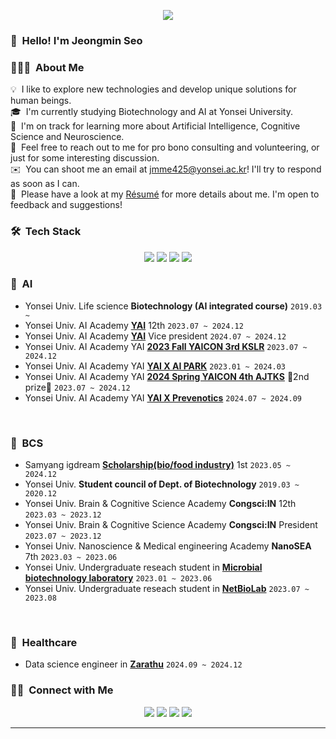 <p align='center'>
    <img src="https://capsule-render.vercel.app/api?type=waving&color=auto&height=300&section=header&text=Jeongmin%20Seo&fontSize=90&animation=fadeIn&fontAlignY=38&desc=I'm%20interested%20in%20BCS%20and%20AI&descAlignY=51&descAlign=62"/>
</p>

### 👋 &nbsp;Hello! I'm Jeongmin Seo</h2>

### 👨🏻‍💻 &nbsp;About Me
💡 &nbsp;I like to explore new technologies and develop unique solutions for human beings.\
🎓 &nbsp;I'm currently studying Biotechnology and AI at Yonsei University.\
🌱 &nbsp;I'm on track for learning more about Artificial Intelligence, Cognitive Science and Neuroscience.\
💬 &nbsp;Feel free to reach out to me for pro bono consulting and volunteering, or just for some interesting discussion.\
✉️ &nbsp;You can shoot me an email at jmme425@yonsei.ac.kr! I'll try to respond as soon as I can.\
📄 &nbsp;Please have a look at my [Résumé]() for more details about me. I'm open to feedback and suggestions!

### 🛠 &nbsp;Tech Stack
<p align="center">
  <a href="https://www.tensorflow.org"target="blank">
    <img src="https://img.shields.io/badge/TensorFlow-%23FF6F00?style=for-the-badge&logo=TensorFlow&logoColor=white"/></a>
  <a href="https://pytorch.org"target="blank">
    <img src="https://img.shields.io/badge/PyTorch-%23EE4C2C?style=for-the-badge&logo=PyTorch&logoColor=white"/></a>
  <a href="https://www.python.org/"target="blank">
    <img src="https://img.shields.io/badge/Python-3776AB?style=for-the-badge&logo=python&logoColor=white"/></a>
  <a href="https://www.r-project.org/"target="blank">
    <img src="https://img.shields.io/badge/R-276DC3?style=for-the-badge&logo=r&logoColor=white"/></a>
</p>



### 🔎 &nbsp;AI
  - Yonsei Univ. Life science **Biotechnology (AI integrated course)** `2019.03 ~`
  - Yonsei Univ. AI Academy **[YAI](https://github.com/yonsei-YAI)** 12th `2023.07 ~ 2024.12`
  - Yonsei Univ. AI Academy **[YAI](https://github.com/yonsei-YAI)** Vice president `2024.07 ~ 2024.12`
  - Yonsei Univ. AI Academy YAI **[2023 Fall YAICON 3rd KSLR](https://github.com/yonsei-YAI)** `2023.07 ~ 2024.12`
  - Yonsei Univ. AI Academy YAI **[YAI X AI PARK](https://github.com/yonsei-YAI)** `2023.01 ~ 2024.03`
  - Yonsei Univ. AI Academy YAI **[2024 Spring YAICON 4th AJTKS](https://github.com/yonsei-YAI)** 🥈2nd prize🥈 `2023.07 ~ 2024.12`
  - Yonsei Univ. AI Academy YAI **[YAI X Prevenotics](https://github.com/jmjmfasdf/YAI-X-Prevenotics)** `2024.07 ~ 2024.09`
<br>

### 🧪 &nbsp;BCS 
  - Samyang igdream **[Scholarship(bio/food industry)](https://sy-igdream.or.kr/)** 1st `2023.05 ~ 2024.12`
  - Yonsei Univ. **Student council of Dept. of Biotechnology** `2019.03 ~ 2020.12`
  - Yonsei Univ. Brain & Cognitive Science Academy **Congsci:IN** 12th `2023.03 ~ 2023.12`
  - Yonsei Univ. Brain & Cognitive Science Academy **Congsci:IN** President `2023.07 ~ 2023.12`
  - Yonsei Univ. Nanoscience & Medical engineering Academy **NanoSEA** 7th `2023.03 ~ 2023.06`
  - Yonsei Univ. Undergraduate reseach student in **[Microbial biotechnology laboratory](http://www.bahnlab.com/)** `2023.01 ~ 2023.06`
  - Yonsei Univ. Undergraduate reseach student in **[NetBioLab](https://netbiolab.org/w/Welcome)** `2023.07 ~ 2023.08`
<br>

### 💊 &nbsp;Healthcare
  - Data science engineer in **[Zarathu](https://www.zarathu.com/)** `2024.09 ~ 2024.12`
### 🤝🏻 &nbsp;Connect with Me

<p align="center">
<a href="https://www.tensorflow.org"target="blank">
    <img src="https://img.shields.io/badge/GitHub-100000?style=for-the-badge&logo=github&logoColor=white"/></a>
<a href="https://www.linkedin.com/in/jeongmin-seo-4716822b3?utm_source=share&utm_campaign=share_via&utm_content=profile&utm_medium=ios_app"target="blank">
    <img src="https://img.shields.io/badge/LinkedIn-0077B5?style=for-the-badge&logo=linkedin&logoColor=white"/></a>
<a href="https://www.instagram.com/jmin.se0?igsh=Njc3NW1mczYyMGJi&utm_source=qr"target="blank">
    <img src="https://img.shields.io/badge/Instagram-E4405F?style=for-the-badge&logo=instagram&logoColor=white"/></a>
<a href="jmme425@yonsei.ac.kr"target="blank">
    <img src="https://img.shields.io/badge/Gmail-D14836?style=for-the-badge&logo=gmail&logoColor=white"/></a>
</p>

-----

